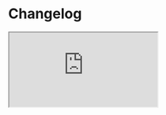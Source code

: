 # Changelog <a href="https://www.eblasoft.com.tr/espocrm-extension-page/ebla-layout-pro" target="_blank" id="ext-version" data-id="63495a03a8d5865fe"></a>

<iframe class="changelog" src="https://crm.eblasoft.com.tr/?entryPoint=changeLog&exId=638999ce6d3bbcd76" allowfullscreen></iframe>